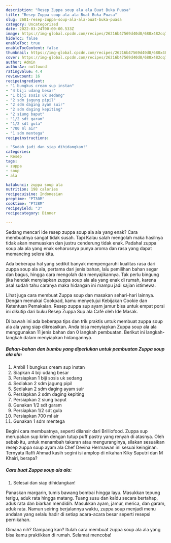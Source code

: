 ```yaml
---
description: "Resep Zuppa soup ala ala Buat Buka Puasa"
title: "Resep Zuppa soup ala ala Buat Buka Puasa"
slug: 2681-resep-zuppa-soup-ala-ala-buat-buka-puasa
category: Uncategorized
date: 2022-03-24T00:00:00.533Z
image: https://img-global.cpcdn.com/recipes/26216b47569d40d8/680x482cq70/zuppa-soup-ala-ala-foto-resep-utama.jpg
hideToc: false
enableToc: true
enableTocContent: false
thumbnail: https://img-global.cpcdn.com/recipes/26216b47569d40d8/680x482cq70/zuppa-soup-ala-ala-foto-resep-utama.jpg
cover: https://img-global.cpcdn.com/recipes/26216b47569d40d8/680x482cq70/zuppa-soup-ala-ala-foto-resep-utama.jpg
author: Admin
authorAv: notfound
ratingvalue: 4.4
reviewcount: 16
recipeingredient:
- "1 bungkus cream sup instan"
- "4 biji udang besar"
- "1 biji sosis uk sedang"
- "2 sdm jagung pipil"
- "2 sdm daging ayam suir"
- "2 sdm daging kepiting"
- "2 siung baput"
- "1/2 sdt garam"
- "1/2 sdt gula"
- "700 ml air"
- "1 sdm mentega"
recipeinstructions:

- "Sudah jadi dan siap dihidangkan!"
categories:
- Resep
tags:
- zuppa
- soup
- ala

katakunci: zuppa soup ala 
nutrition: 198 calories
recipecuisine: Indonesian
preptime: "PT30M"
cooktime: "PT38M"
recipeyield: "3"
recipecategory: Dinner

---
```



Sedang mencari ide resep zuppa soup ala ala yang enak? Cara membuatnya sangat tidak susah. Tapi Kalau salah mengolah maka hasilnya tidak akan memuaskan dan justru cenderung tidak enak. Padahal zuppa soup ala ala yang enak seharusnya punya aroma dan rasa yang dapat memancing selera kita.


Ada beberapa hal yang sedikit banyak mempengaruhi kualitas rasa dari zuppa soup ala ala, pertama dari jenis bahan, lalu pemilihan bahan segar dan bagus, hingga cara mengolah dan menyajikannya. Tak perlu bingung jika hendak menyiapkan zuppa soup ala ala yang enak di rumah, karena asal sudah tahu caranya maka hidangan ini mampu jadi sajian istimewa.

Lihat juga cara membuat Zuppa soup dan masakan sehari-hari lainnya. Dengan memakai Cookpad, kamu menyetujui Kebijakan Cookie dan Ketentuan Pemakaian. Resep zuppa sup ayam jamur bisa untuk empat porsi ini dikutip dari buku Resep Zuppa Sup ala Café oleh Ide Masak.


Di bawah ini ada beberapa tips dan trik praktis untuk membuat zuppa soup ala ala yang siap dikreasikan. Anda bisa menyiapkan Zuppa soup ala ala menggunakan 11 jenis bahan dan 0 langkah pembuatan. Berikut ini langkah-langkah dalam menyiapkan hidangannya.

<!--inarticleads1-->

##### Bahan-bahan dan bumbu yang diperlukan untuk pembuatan Zuppa soup ala ala:

1. Ambil 1 bungkus cream sup instan
1. Siapkan 4 biji udang besar
1. Persiapkan 1 biji sosis uk sedang
1. Sediakan 2 sdm jagung pipil
1. Sediakan 2 sdm daging ayam suir
1. Persiapkan 2 sdm daging kepiting
1. Persiapkan 2 siung baput
1. Gunakan 1/2 sdt garam
1. Persiapkan 1/2 sdt gula
1. Persiapkan 700 ml air
1. Gunakan 1 sdm mentega


Begini cara membuatnya, seperti dilansir dari Brilliofood. Zuppa sup merupakan sup krim dengan tutup puff pastry yang renyah di atasnya. Oleh sebab itu, untuk menambah takaran atau menguranginya, silakan sesuaikan resep zuppa soup ayam ala Chef Devina Hermawan ini sesuai keinginan. Ternyata Raffi Ahmad kasih segini isi amplop di nikahan Kiky Saputri dan M Khairi, berapa? 

<!--inarticleads2-->

##### Cara buat Zuppa soup ala ala:


1. Selesai dan siap dihidangkan!

Panaskan margarin, tumis bawang bombai hingga layu. Masukkan tepung terigu, aduk rata hingga matang. Tuang susu dan kaldu secara bertahap, aduk rata dan biarkan mendidih. Masukkan ayam, jamur, merica, dan garam, aduk rata. Namun seiring berjalannya waktu, zuppa soup menjadi menu andalan yang selalu hadir di setiap acara-acara besar seperti resepsi pernikahan. 

Gimana nih? Gampang kan? Itulah cara membuat zuppa soup ala ala yang bisa kamu praktikkan di rumah. Selamat mencoba!
